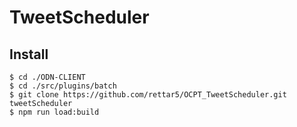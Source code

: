 # TweetScheduler
## Install

```
$ cd ./ODN-CLIENT
$ cd ./src/plugins/batch
$ git clone https://github.com/rettar5/OCPT_TweetScheduler.git tweetScheduler
$ npm run load:build
```


